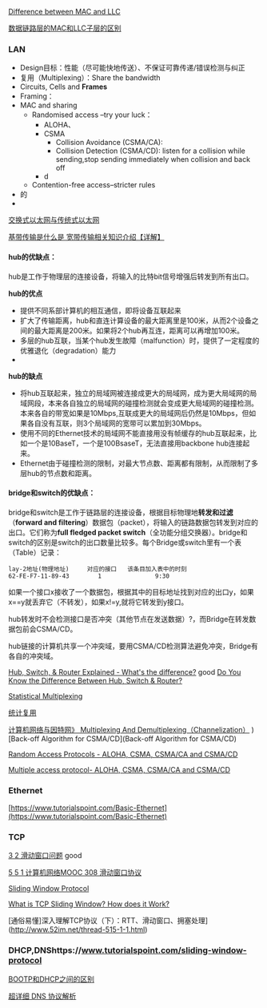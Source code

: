 
[Difference between MAC and LLC](https://www.chegg.com/homework-help/distinguish-mac-llc-layers-b-ethernet-multiple-physical-laye-chapter-6-problem-6tyu-solution-9780136100126-exc#:~:text=Difference%20between%20MAC%20and%20LLC%3A&text=The%20MAC%20layer%20is%20used,particular%20network%20technology%20like%20Ethernet.&text=The%20LLC%20layer%20is%20used,field%20to%20each%20Ethernet%20frame.)

[数据链路层的MAC和LLC子层的区别](https://blog.csdn.net/dadoneo/article/details/8315833)

### LAN
- Design目标：性能（尽可能快地传送）、不保证可靠传递/错误检测与纠正
- 复用（Multiplexing）：Share the bandwidth
- Circuits, Cells and **Frames**
- Framing：
- MAC and sharing
   - Randomised access –try your luck： 
      - ALOHA、
      - CSMA
         - Collision Avoidance (CSMA/CA):
         - Collision Detection (CSMA/CD): listen for a collision while sending,stop sending immediately when collision and back off
      - d 
   - Contention-free access–stricter rules
- 的
-

[交换式以太网与传统式以太网](https://www.codenong.com/switched-ethernet-vs-classic-ethernet/)

[基带传输是什么是 宽带传输相关知识介绍【详解】](https://zhuanlan.zhihu.com/p/71388860)

#### hub的优缺点：

hub是工作于物理层的连接设备，将输入的比特bit信号增强后转发到所有出口。

**hub的优点**
 - 提供不同系部计算机的相互通信，即将设备互联起来
 - 扩大了传输距离，hub和直连计算设备的最大距离里是100米，从而2个设备之间的最大距离是200米。如果将2个hub再互连，距离可以再增加100米。
 - 多层的hub互联，当某个hub发生故障（malfunction）时，提供了一定程度的优雅退化（degradation）能力
 - 
 **hub的缺点**
 - 将hub互联起来，独立的局域网被连接成更大的局域网，成为更大局域网的局域网段，本来各自独立的局域网的碰撞检测就会变成更大局域网的碰撞检测。本来各自的带宽如果是10Mbps,互联成更大的局域网后仍然是10Mbps，但如果各自没有互联，则3个局域网的宽带可以累加到30Mbps。
 - 使用不同的Ethernet技术的局域网不能直接用没有帧缓存的hub互联起来，比如一个是10BaseT，一个是100BsaseT，无法直接用backbone hub连接起来。
 - Ethernet由于碰撞检测的限制，对最大节点数、距离都有限制，从而限制了多层hub的节点数和距离。

#### bridge和switch的优缺点：

bridge和switch是工作于链路层的连接设备，根据目标物理地**转发和过滤**（**forward and filtering**）数据包（packet），将输入的链路数据包转发到对应的出口。它们称为**full fledged packet switch**（全功能分组交换器）。bridge和switch的区别是switch的出口数量比较多。每个Bridge或switch里有一个表（Table）记录：

   ```
   lay-2地址(物理地址)     对应的接口   该条目加入表中的时刻
   62-FE-F7-11-89-43        1               9:30
   ``` 

如果一个接口x接收了一个数据包，根据其中的目标地址找到对应的出口y，如果x==y就丢弃它（不转发），如果x!=y,就将它转发到y接口。 

hub转发时不会检测接口是否冲突（其他节点在发送数据）?，而Bridge在转发数据包前会CSMA/CD。

hub链接的计算机共享一个冲突域，要用CSMA/CD检测算法避免冲突，Bridge有各自的冲突域。


[Hub, Switch, & Router Explained - What's the difference?](https://www.youtube.com/watch?v=1z0ULvg_pW8)  good
[Do You Know the Difference Between Hub, Switch & Router?](https://medium.com/@fiberstoreorenda/do-you-know-the-difference-between-hub-switch-router-b74c2e8a8143)

[Statistical Multiplexing](https://networkencyclopedia.com/statistical-multiplexing/)

[统计复用](https://baike.baidu.com/item/%E7%BB%9F%E8%AE%A1%E5%A4%8D%E7%94%A8)

[计算机网络与因特网》 Multiplexing And Demultiplexing（Channelization）](https://xuejiaw.github.io/CNI-Chapter11-Notes/) 
)
[Back-off Algorithm for CSMA/CD](Back-off Algorithm for CSMA/CD)

[Random Access Protocols - ALOHA, CSMA, CSMA/CA and CSMA/CD](https://www.studytonight.com/post/random-access-protocols-aloha-csma-csmaca-and-csmacd)

[Multiple access protocol- ALOHA, CSMA, CSMA/CA and CSMA/CD](https://www.javatpoint.com/multiple-access-protocols)

### Ethernet 

[https://www.tutorialspoint.com/Basic-Ethernet](https://www.tutorialspoint.com/Basic-Ethernet)

###  TCP

[3 2 滑动窗口问题](https://www.youtube.com/watch?v=gMIxG9hLs2k) good

[5 5 1 计算机网络MOOC 308 滑动窗口协议](https://www.youtube.com/watch?v=AT2krNig0zU)

[Sliding Window Protocol](https://www.tutorialspoint.com/sliding-window-protocol)

[What is TCP Sliding Window? How does it Work?](https://www.thegeekstuff.com/2013/10/tcp-sliding-window/)

[通俗易懂]深入理解TCP协议（下）：RTT、滑动窗口、拥塞处理](http://www.52im.net/thread-515-1-1.html)

### DHCP,DNShttps://www.tutorialspoint.com/sliding-window-protocol
[BOOTP和DHCP之间的区别](https://zh.fondoperlaterra.org/comdifference-between-bootp-and-dhcp-15#:~:text=BOOTP%E5%92%8CDHCP%E5%8D%8F%E8%AE%AE%E7%94%A8,IP%E5%9C%B0%E5%9D%80%E4%BB%A5%E5%8F%8A%E5%BC%95%E5%AF%BC%E4%BF%A1%E6%81%AF%E3%80%82&text=BOOTP%E5%92%8CDHCP%E4%B9%8B%E9%97%B4%E7%9A%84%E4%B8%BB%E8%A6%81%E5%8C%BA%E5%88%AB%E5%9C%A8%E4%BA%8EBOOTP,%E8%BF%98%E5%85%B7%E6%9C%89%E4%B8%80%E4%BA%9B%E5%85%B6%E4%BB%96%E5%8A%9F%E8%83%BD%E3%80%82)

[超详细 DNS 协议解析](https://segmentfault.com/a/1190000039039275)
